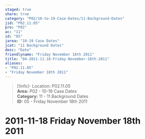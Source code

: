 ```yaml
---  
staged: true  
share: true  
category: "P02/10-to-19-Case-Dates/11-Background-Dates"  
jid: "P02.11.05"  
pro: "P02"  
ac: "11"  
id: "05"  
jarea: "10-19 Case Dates"  
jcat: "11 Background Dates"  
desc: "Date"  
friendlyname: "Friday November 18th 2011"  
title: "04-2011-11-18-Friday-November-18th-2011"  
aliases:   
- "P02.11.05"  
- "Friday November 18th 2011"  
---  
```

>[!info]- Location: P02.11.05  
>**Area:** P02 - 10-19 Case Dates  
>**Category:** 11 - 11 Background Dates  
>**ID:** 05 - Friday November 18th 2011  
  
# 2011-11-18 Friday November 18th 2011  
